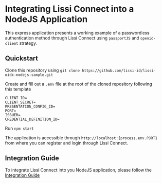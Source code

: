 # Integrating Lissi Connect into a NodeJS Application

This express application presents a working example of a passwordless authentication method through Lissi Connect using `passportJS` and `openid-client` strategy.

## Quickstart

Clone this repository using `git clone https://github.com/lissi-id/lissi-oidc-nodejs-sample.git`

Create and fill out a `.env` file at the root of the cloned repository following this template

    CLIENT_ID=
    CLIENT_SECRET=
    PRESENTATION_CONFIG_ID=
    PORT=
    ISSUER=
    CREDENTIAL_DEFINITION_ID=

Run `npm start`

The application is accessible through `http://localhost:{process.env.PORT}` from where you can register and login through Lissi Connect.

## Integration Guide

To integrate Lissi Connect into you NodeJS application, please follow the [Integration Guide](integration-guide.md)
